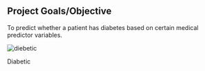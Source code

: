 ## Project Goals/Objective
To predict whether a patient has diabetes based on certain medical predictor variables.

![diebetic](https://github.com/user-attachments/assets/4846cc23-e39b-4544-b8c4-89bf30bc7878)

Diabetic 
